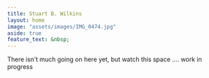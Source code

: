 ```yaml
---
title: Stuart B. Wilkins
layout: home
image: "assets/images/IMG_0474.jpg"
aside: true
feature_text: &nbsp;
---
```

There isn't much going on here yet, but watch this space .... work in progress
